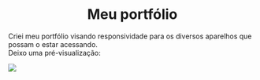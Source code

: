 <h1 align="center">Meu portfólio</h1>

Criei meu portfólio visando responsividade para os diversos aparelhos que possam o estar acessando.
<br>
Deixo uma pré-visualização:

<img align="center" src="https://github.com/Vini6199/portfolio-responsivo/assets/140624273/44570ebd-587f-41b3-a133-78bf6bd73b64"></img>

